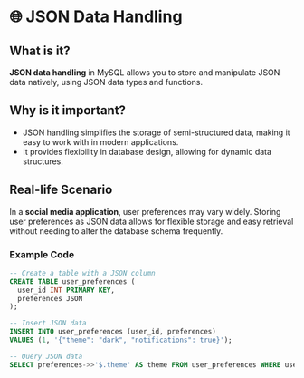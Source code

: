 

# 🌐 JSON Data Handling

## What is it?
**JSON data handling** in MySQL allows you to store and manipulate JSON data natively, using JSON data types and functions.

## Why is it important?
- JSON handling simplifies the storage of semi-structured data, making it easy to work with in modern applications.
- It provides flexibility in database design, allowing for dynamic data structures.

## Real-life Scenario
In a **social media application**, user preferences may vary widely. Storing user preferences as JSON data allows for flexible storage and easy retrieval without needing to alter the database schema frequently.

### Example Code
```sql
-- Create a table with a JSON column
CREATE TABLE user_preferences (
  user_id INT PRIMARY KEY,
  preferences JSON
);

-- Insert JSON data
INSERT INTO user_preferences (user_id, preferences)
VALUES (1, '{"theme": "dark", "notifications": true}');

-- Query JSON data
SELECT preferences->>'$.theme' AS theme FROM user_preferences WHERE user_id = 1;
